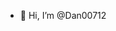 - 👋 Hi, I’m @Dan00712

<!---
Dan00712/Dan00712 is a ✨ special ✨ repository because its `README.md` (this file) appears on your GitHub profile.
You can click the Preview link to take a look at your changes.
--->
